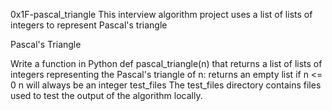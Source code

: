 0x1F-pascal_triangle
This interview algorithm project uses a list of lists of integers to represent Pascal's triangle

Pascal's Triangle

Write a function in Python def pascal_triangle(n) that returns a list of lists of integers representing the Pascal's triangle of n:
returns an empty list if n <= 0
n will always be an integer
test_files
The test_files directory contains files used to test the output of the algorithm locally.
